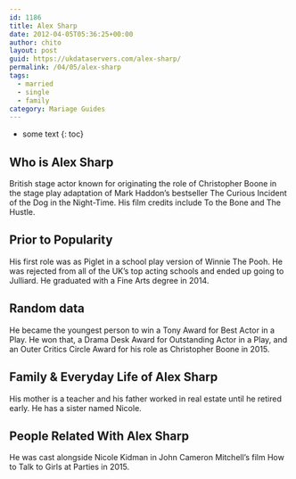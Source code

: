 ```yaml
---
id: 1186
title: Alex Sharp
date: 2012-04-05T05:36:25+00:00
author: chito
layout: post
guid: https://ukdataservers.com/alex-sharp/
permalink: /04/05/alex-sharp  
tags:
  - married
  - single
  - family
category: Mariage Guides
---
```


* some text
{: toc}


## Who is  Alex Sharp
                  
                  
                  
British stage actor known for originating the role of Christopher Boone in the stage play adaptation of Mark Haddon&#8217;s bestseller The Curious Incident of the Dog in the Night-Time. His film credits include To the Bone and The Hustle. 
                  
                
                
                
## Prior to Popularity 
                  
                  
                  
His first role was as Piglet in a school play version of Winnie The Pooh. He was rejected from all of the UK&#8217;s top acting schools and ended up going to Julliard. He graduated with a Fine Arts degree in 2014.
                  
                
                
                
## Random data 
                  
                  
                  
He became the youngest person to win a Tony Award for Best Actor in a Play. He won that, a Drama Desk Award for Outstanding Actor in a Play, and an Outer Critics Circle Award for his role as Christopher Boone in 2015.
                  
                
                
                
## Family & Everyday Life of Alex Sharp
                  
                  
                  
His mother is a teacher and his father worked in real estate until he retired early. He has a sister named Nicole.
                  
                
                
                
## People Related With  Alex Sharp
                  
                  
                  
He was cast alongside Nicole Kidman in John Cameron Mitchell&#8217;s film How to Talk to Girls at Parties in 2015.
                  
                
              
            
          
          
          
    
    
  
